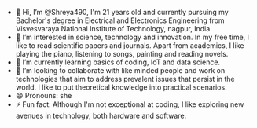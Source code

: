 - 👋 Hi, I’m @Shreya490, I'm 21 years old and currently pursuing my Bachelor's degree in Electrical and Electronics Engineering from Visvesvaraya National Institute of Technology, nagpur, India
- 👀 I’m interested in science, technology and innovation. In my free time, I like to read scientific papers and journals. Apart from academics, I like playing the piano, listening to songs, painting and reading novels. 
- 🌱 I’m currently learning basics of coding, IoT and data science.
- 💞️ I’m looking to collaborate with like minded people and work on technologies that aim to address prevalent issues that persist in the world. I like to put theoretical knowledge into practical scenarios.
- 😄 Pronouns: she
- ⚡ Fun fact: Although I'm not exceptional at coding, I like exploring new avenues in technology, both hardware and software. 

<!---
Shreya490/Shreya490 is a ✨ special ✨ repository because its `README.md` (this file) appears on your GitHub profile.
You can click the Preview link to take a look at your changes.
--->
